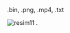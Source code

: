 .bin, .png, .mp4, .txt

![resim11](https://github.com/user-attachments/assets/5181b7b4-47b3-47ee-ab15-9ae29641add0)
.
